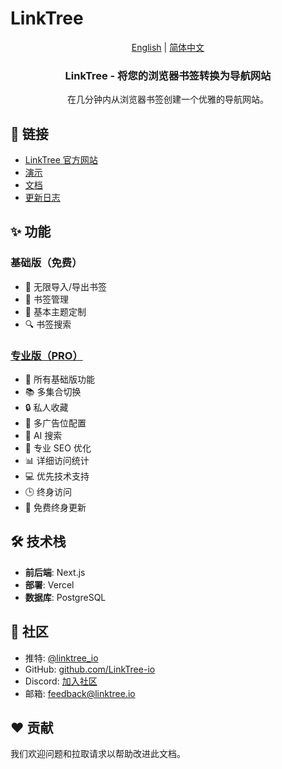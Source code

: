 # LinkTree

<div align="center">

[English](./README.md) | [简体中文](./README-zh.md)

  <h3>LinkTree - 将您的浏览器书签转换为导航网站</h3>
  <p>在几分钟内从浏览器书签创建一个优雅的导航网站。</p>
</div>

## 🔗 链接

- [LinkTree 官方网站](https://linktree.io/zh)
- [演示](https://demo.linktree.io)
- [文档](https://docs.linktree.io)
- [更新日志](https://docs.linktree.io/zh/changelog)

## ✨ 功能

### 基础版（免费）
- 📑 无限导入/导出书签
- 📁 书签管理
- 🎨 基本主题定制
- 🔍 书签搜索

### [专业版（PRO）](https://www.linktree.io/zh#pricing)
- 📑 所有基础版功能
- 📚 多集合切换
- 🔒 私人收藏
- 📢 多广告位配置
- 🤖 AI 搜索
- 🎯 专业 SEO 优化
- 📊 详细访问统计
- 💻 优先技术支持
- 🕒 终身访问
- 🔄 免费终身更新

## 🛠️ 技术栈

- **前后端**: Next.js
- **部署**: Vercel
- **数据库**: PostgreSQL

## 👥 社区

- 推特: [@linktree_io](https://twitter.com/linktree_io)
- GitHub: [github.com/LinkTree-io](https://github.com/LinkTree-io)
- Discord: [加入社区](https://discord.gg/gJTrkHFg)
- 邮箱: feedback@linktree.io

## ❤️ 贡献

我们欢迎问题和拉取请求以帮助改进此文档。
